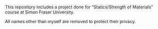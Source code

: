 This repository includes a project done for “Statics/Strength of Materials” course at Simon Fraser University.

All names other than myself are removed to protect their privacy.
